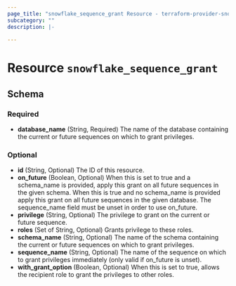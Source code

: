 ```yaml
---
page_title: "snowflake_sequence_grant Resource - terraform-provider-snowflake"
subcategory: ""
description: |-
  
---
```


# Resource `snowflake_sequence_grant`





## Schema

### Required

- **database_name** (String, Required) The name of the database containing the current or future sequences on which to grant privileges.

### Optional

- **id** (String, Optional) The ID of this resource.
- **on_future** (Boolean, Optional) When this is set to true and a schema_name is provided, apply this grant on all future sequences in the given schema. When this is true and no schema_name is provided apply this grant on all future sequences in the given database. The sequence_name field must be unset in order to use on_future.
- **privilege** (String, Optional) The privilege to grant on the current or future sequence.
- **roles** (Set of String, Optional) Grants privilege to these roles.
- **schema_name** (String, Optional) The name of the schema containing the current or future sequences on which to grant privileges.
- **sequence_name** (String, Optional) The name of the sequence on which to grant privileges immediately (only valid if on_future is unset).
- **with_grant_option** (Boolean, Optional) When this is set to true, allows the recipient role to grant the privileges to other roles.


